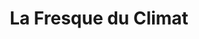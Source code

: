 ---
title: "La Fresque du Climat"
slug: "la-fresque-du-climat"
description: "La Fresque du Climat permet à chacun de comprendre le fonctionnement, l’ampleur et la complexité des enjeux liés aux dérèglements climatiques. "
logo: "/images/benevolat/fresque-du-climat.png"
siteOfficiel: "https://fresqueduclimat.org/"
---